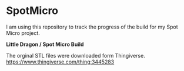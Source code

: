 # SpotMicro

I am using this repository to track the progress of the build for my Spot Micro project.

<B> Little Dragon  / Spot Micro Build </B>

The orginal STL files were downloaded form Thingiverse. https://www.thingiverse.com/thing:3445283
